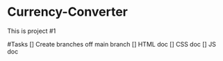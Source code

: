 # Currency-Converter
This is project #1

#Tasks
[] Create branches off main branch
[] HTML doc
[] CSS doc
[] JS doc
